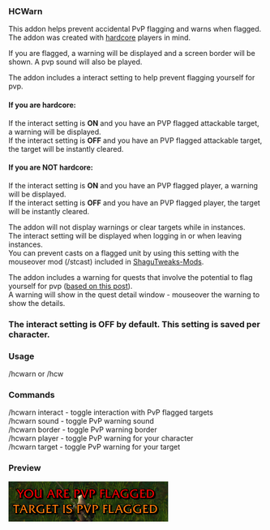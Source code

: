 ### HCWarn
This addon helps prevent accidental PvP flagging and warns when flagged.    
The addon was created with [hardcore](https://turtle-wow.org/#/hardcore-mode]) players in mind.    
 
If you are flagged, a warning will be displayed and a screen border will be shown. A pvp sound will also be played.   

The addon includes a interact setting to help prevent flagging yourself for pvp.    

#### If you are hardcore:     
If the interact setting is **ON** and you have an PVP flagged attackable target, a warning will be displayed.    
If the interact setting is **OFF** and you have an PVP flagged attackable target, the target will be instantly cleared.

#### If you are NOT hardcore:     
If the interact setting is **ON** and you have an PVP flagged player, a warning will be displayed.    
If the interact setting is **OFF** and you have an PVP flagged player, the target will be instantly cleared.     

The addon will not display warnings or clear targets while in instances.     
The interact setting will be displayed when logging in or when leaving instances.  
You can prevent casts on a flagged unit by using this setting with the mouseover mod (/stcast) included in [ShaguTweaks-Mods](https://github.com/GryllsAddons/ShaguTweaks-Mods).     

The addon includes a warning for quests that involve the potential to flag yourself for pvp ([based on this post](https://forum.turtle-wow.org/viewtopic.php?f=37&t=4490)).     
A warning will show in the quest detail window - mouseover the warning to show the details.     

### The interact setting is OFF by default. This setting is saved per character.

### Usage
/hcwarn or /hcw    

### Commands
/hcwarn interact - toggle interaction with PvP flagged targets     
/hcwarn sound - toggle PvP warning sound     
/hcwarn border - toggle PvP warning border     
/hcwarn player - toggle PvP warning for your character     
/hcwarn target - toggle PvP warning for your target     

### Preview
![preview](https://raw.githubusercontent.com/GryllsAddons/AddonPreviews/main/HCWarn/HCWarn.png)
